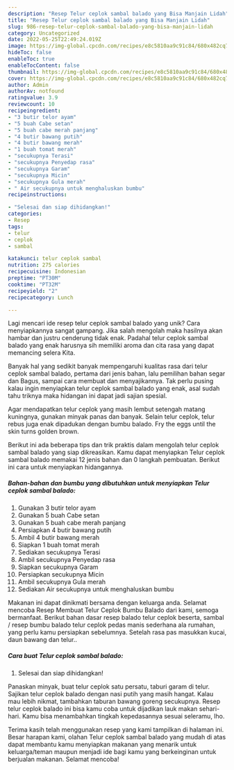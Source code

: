 ```yaml
---
description: "Resep Telur ceplok sambal balado yang Bisa Manjain Lidah"
title: "Resep Telur ceplok sambal balado yang Bisa Manjain Lidah"
slug: 986-resep-telur-ceplok-sambal-balado-yang-bisa-manjain-lidah
category: Uncategorized
date: 2022-05-25T22:49:24.019Z
image: https://img-global.cpcdn.com/recipes/e8c5810aa9c91c84/680x482cq70/telur-ceplok-sambal-balado-foto-resep-utama.jpg
hideToc: false
enableToc: true
enableTocContent: false
thumbnail: https://img-global.cpcdn.com/recipes/e8c5810aa9c91c84/680x482cq70/telur-ceplok-sambal-balado-foto-resep-utama.jpg
cover: https://img-global.cpcdn.com/recipes/e8c5810aa9c91c84/680x482cq70/telur-ceplok-sambal-balado-foto-resep-utama.jpg
author: Admin
authorAv: notfound
ratingvalue: 3.9
reviewcount: 10
recipeingredient:
- "3 butir telor ayam"
- "5 buah Cabe setan"
- "5 buah cabe merah panjang"
- "4 butir bawang putih"
- "4 butir bawang merah"
- "1 buah tomat merah"
- "secukupnya Terasi"
- "secukupnya Penyedap rasa"
- "secukupnya Garam"
- "secukupnya Micin"
- "secukupnya Gula merah"
- " Air secukupnya untuk menghaluskan bumbu"
recipeinstructions:

- "Selesai dan siap dihidangkan!"
categories:
- Resep
tags:
- telur
- ceplok
- sambal

katakunci: telur ceplok sambal 
nutrition: 275 calories
recipecuisine: Indonesian
preptime: "PT30M"
cooktime: "PT32M"
recipeyield: "2"
recipecategory: Lunch

---
```





Lagi mencari ide resep telur ceplok sambal balado yang unik? Cara menyiapkannya sangat gampang. Jika salah mengolah maka hasilnya akan hambar dan justru cenderung tidak enak. Padahal telur ceplok sambal balado yang enak harusnya sih memiliki aroma dan cita rasa yang dapat memancing selera Kita.





Banyak hal yang sedikit banyak mempengaruhi kualitas rasa dari telur ceplok sambal balado, pertama dari jenis bahan, lalu pemilihan bahan segar dan Bagus, sampai cara membuat dan menyajikannya. Tak perlu pusing kalau ingin menyiapkan telur ceplok sambal balado yang enak,      asal sudah tahu triknya maka hidangan ini dapat jadi sajian spesial.














Agar mendapatkan telur ceplok yang masih lembut setengah matang kuningnya, gunakan minyak panas dan banyak. Selain telur ceplok, telur rebus juga enak dipadukan dengan bumbu balado. Fry the eggs until the skin turns golden brown.






Berikut ini ada beberapa tips dan trik praktis dalam mengolah telur ceplok sambal balado yang siap dikreasikan. Kamu dapat menyiapkan Telur ceplok sambal balado memakai 12 jenis bahan dan 0 langkah pembuatan. Berikut ini cara untuk menyiapkan hidangannya.

<!--inarticleads1-->

##### Bahan-bahan dan bumbu yang dibutuhkan untuk menyiapkan Telur ceplok sambal balado:

1. Gunakan 3 butir telor ayam
1. Gunakan 5 buah Cabe setan
1. Gunakan 5 buah cabe merah panjang
1. Persiapkan 4 butir bawang putih
1. Ambil 4 butir bawang merah
1. Siapkan 1 buah tomat merah
1. Sediakan secukupnya Terasi
1. Ambil secukupnya Penyedap rasa
1. Siapkan secukupnya Garam
1. Persiapkan secukupnya Micin
1. Ambil secukupnya Gula merah
1. Sediakan  Air secukupnya untuk menghaluskan bumbu


Makanan ini dapat dinikmati bersama dengan keluarga anda. Selamat mencoba Resep Membuat Telur Ceplok Bumbu Balado dari kami, semoga bermanfaat. Berikut bahan dasar resep balado telur ceplok beserta, sambal / resep bumbu balado telur ceplok pedas manis sederhana ala rumahan, yang perlu kamu persiapkan sebelumnya. Setelah rasa pas masukkan kucai, daun bawang dan telur.. 

<!--inarticleads2-->

##### Cara buat Telur ceplok sambal balado:


1. Selesai dan siap dihidangkan!

Panaskan minyak, buat telur ceplok satu persatu, taburi garam di telur. Sajikan telur ceplok balado dengan nasi putih yang masih hangat. Kalau mau lebih nikmat, tambahkan taburan bawang goreng secukupnya. Resep telur ceplok balado ini bisa kamu coba untuk dijadikan lauk makan sehari-hari. Kamu bisa menambahkan tingkah kepedasannya sesuai seleramu, lho. 

Terima kasih telah menggunakan resep yang kami tampilkan di halaman ini. Besar harapan kami, olahan Telur ceplok sambal balado yang mudah di atas dapat membantu kamu menyiapkan makanan yang menarik untuk keluarga/teman maupun menjadi ide bagi kamu yang berkeinginan untuk berjualan makanan. Selamat mencoba!
